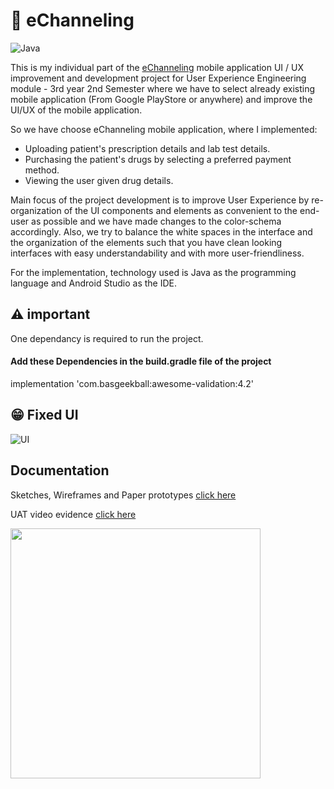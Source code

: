 # 💊 eChanneling

![Java](https://img.shields.io/badge/Language-Java-red)

This is my individual part of the [eChanneling](https://play.google.com/store/apps/details?id=com.echannelling.mobilechannelling)  mobile application UI / UX improvement and development project for User Experience Engineering module - 3rd year 2nd Semester where we have to select already existing mobile application (From Google PlayStore or anywhere) and improve the UI/UX of the mobile application.<br> 

So we have choose eChanneling mobile application, where I implemented:<br>

- Uploading patient's prescription details and lab test details.<br>
- Purchasing the patient's drugs by selecting a preferred payment method.<br>
- Viewing the user given drug details.<br>

Main focus of the project development is to improve User Experience by re-organization of the UI components and elements as convenient to the end-user as possible and we have made changes to the color-schema accordingly. Also, we try to balance the white spaces in the interface and the organization of the elements such that you have clean looking interfaces with easy understandability and with more user-friendliness.<br>

For the implementation, technology used is Java as the programming language and Android Studio as the IDE.

## ⚠ important

One dependancy is required to run the project.

#### Add these Dependencies in the build.gradle file of the project

implementation 'com.basgeekball:awesome-validation:4.2'

## 😁 Fixed UI

![UI](https://user-images.githubusercontent.com/61576355/95424439-425f8a00-0960-11eb-9523-620ceebe8e16.png)

## Documentation

Sketches, Wireframes and Paper prototypes [click here](https://drive.google.com/file/d/10scKehO0T05BTV0K63y9wYP1yFJwkK6p/view?usp=sharing)

UAT video evidence [click here](https://drive.google.com/file/d/1-XDkpq2Ai7ynnyAfTij5xa12ya34Wot5/view?usp=sharing)

<img src="https://user-images.githubusercontent.com/61576355/95675978-9e344800-0bd8-11eb-8ab7-8de327e38589.jpg"  height="400px">



